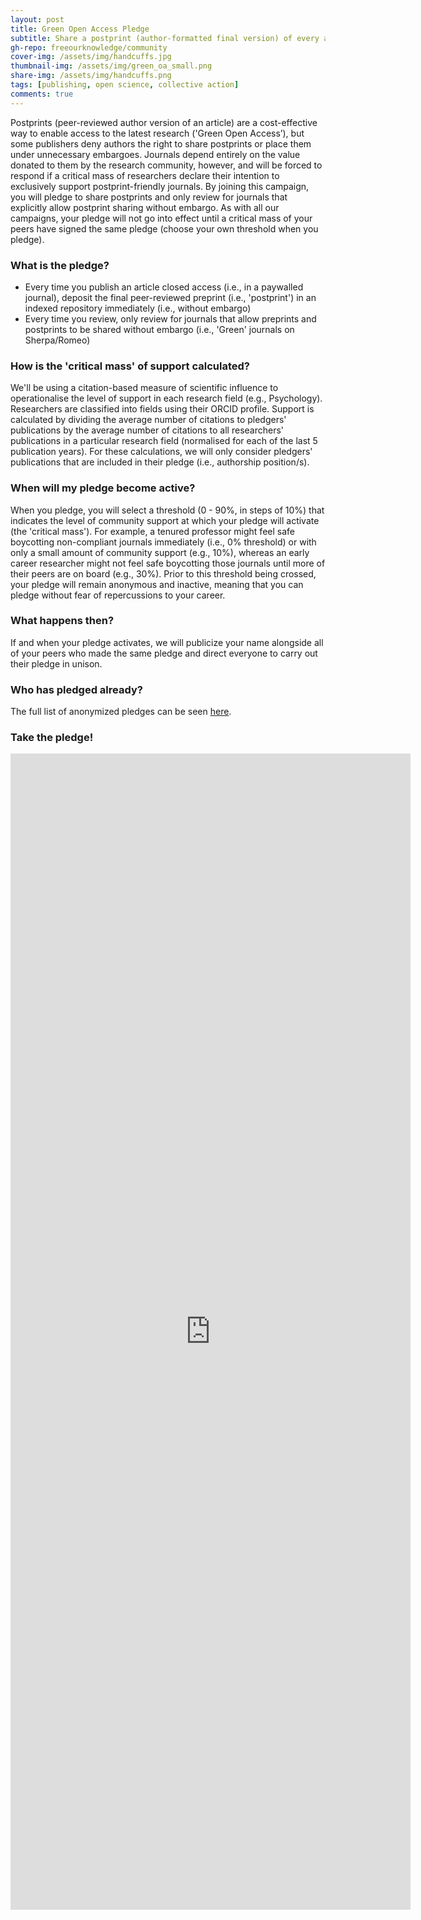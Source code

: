 ```yaml
---
layout: post
title: Green Open Access Pledge
subtitle: Share a postprint (author-formatted final version) of every article you publish and only review for journals that allow postprints without embargo, once a critical mass of your peers have signed the same pledge
gh-repo: freeourknowledge/community
cover-img: /assets/img/handcuffs.jpg
thumbnail-img: /assets/img/green_oa_small.png
share-img: /assets/img/handcuffs.png
tags: [publishing, open science, collective action]
comments: true
---
```


Postprints (peer-reviewed author version of an article) are a cost-effective way to enable access to the latest research ('Green Open Access’), but some publishers deny authors the right to share postprints or place them under unnecessary embargoes. Journals depend entirely on the value donated to them by the research community, however, and will be forced to respond if a critical mass of researchers declare their intention to exclusively support postprint-friendly journals. By joining this campaign, you will pledge to share postprints and only review for journals that explicitly allow postprint sharing without embargo. As with all our campaigns, your pledge will not go into effect until a critical mass of your peers have signed the same pledge (choose your own threshold when you pledge).

### What is the pledge?
* Every time you publish an article closed access (i.e., in a paywalled journal), deposit the final peer-reviewed preprint (i.e., 'postprint') in an indexed repository immediately (i.e., without embargo)
* Every time you review, only review for journals that allow preprints and postprints to be shared without embargo (i.e., 'Green' journals on Sherpa/Romeo)

### How is the 'critical mass' of support calculated?
We'll be using a citation-based measure of scientific influence to operationalise the level of support in each research field (e.g., Psychology). Researchers are classified into fields using their ORCID profile. Support is calculated by dividing the average number of citations to pledgers' publications by the average number of citations to all researchers' publications in a particular research field (normalised for each of the last 5 publication years). For these calculations, we will only consider pledgers' publications that are included in their pledge (i.e., authorship position/s).

### When will my pledge become active?
When you pledge, you will select a threshold (0 - 90%, in steps of 10%) that indicates the level of community support at which your pledge will activate (the 'critical mass'). For example, a tenured professor might feel safe boycotting non-compliant journals immediately (i.e., 0% threshold) or with only a small amount of community support (e.g., 10%), whereas an early career researcher might not feel safe boycotting those journals until more of their peers are on board (e.g., 30%). Prior to this threshold being crossed, your pledge will remain anonymous and inactive, meaning that you can pledge without fear of repercussions to your career. 

### What happens then?
If and when your pledge activates, we will publicize your name alongside all of your peers who made the same pledge and direct everyone to carry out their pledge in unison. 

### Who has pledged already?
The full list of anonymized pledges can be seen [here](https://docs.google.com/spreadsheets/d/e/2PACX-1vSIZaK14oSyqw4m9pZnZZcXEACBsuXpG6SM4PEsHA_bIYODuepWFeH9cabtZBlKlHlGWGgXQUVvZuty/pubhtml?gid=45997427&single=true).

### Take the pledge!
<iframe src="https://docs.google.com/forms/d/e/1FAIpQLSffv19OL3sQUjV1XyK0J-UI-YMcyAAlVYo4WYuMNU8zjsTblw/viewform?embedded=true" width="640" height="1850" frameborder="0" marginheight="0" marginwidth="0">Loading…</iframe>
